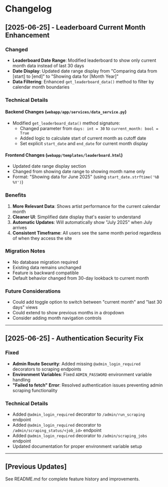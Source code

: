 # Changelog

## [2025-06-25] - Leaderboard Current Month Enhancement

### Changed
- **Leaderboard Date Range**: Modified leaderboard to show only current month data instead of last 30 days
- **Date Display**: Updated date range display from "Comparing data from [start] to [end]" to "Showing data for [Month Year]"
- **Data Filtering**: Enhanced `get_leaderboard_data()` method to filter by calendar month boundaries

### Technical Details
#### Backend Changes (`webapp/app/services/data_service.py`)
- Modified `get_leaderboard_data()` method signature:
  - Changed parameter from `days: int = 30` to `current_month: bool = True`
  - Added logic to calculate start of current month as cutoff date
  - Set explicit `start_date` and `end_date` for current month display

#### Frontend Changes (`webapp/templates/leaderboard.html`)
- Updated date range display section
- Changed from showing date range to showing month name only
- Format: "Showing data for June 2025" (using `start_date.strftime('%B %Y')`)

### Benefits
1. **More Relevant Data**: Shows artist performance for the current calendar month
2. **Cleaner UI**: Simplified date display that's easier to understand
3. **Automatic Updates**: Will automatically show "July 2025" when July arrives
4. **Consistent Timeframe**: All users see the same month period regardless of when they access the site

### Migration Notes
- No database migration required
- Existing data remains unchanged
- Feature is backward compatible
- Default behavior changed from 30-day lookback to current month

### Future Considerations
- Could add toggle option to switch between "current month" and "last 30 days" views
- Could extend to show previous months in a dropdown
- Consider adding month navigation controls

---

## [2025-06-25] - Authentication Security Fix

### Fixed
- **Admin Route Security**: Added missing `@admin_login_required` decorators to scraping endpoints
- **Environment Variables**: Fixed `ADMIN_PASSWORD` environment variable handling
- **"Failed to fetch" Error**: Resolved authentication issues preventing admin scraping functionality

### Technical Details
- Added `@admin_login_required` decorator to `/admin/run_scraping` endpoint
- Added `@admin_login_required` decorator to `/admin/scraping_status/<job_id>` endpoint
- Added `@admin_login_required` decorator to `/admin/scraping_jobs` endpoint
- Updated documentation for proper environment variable setup

---

## [Previous Updates]
See README.md for complete feature history and improvements.
